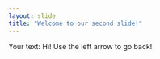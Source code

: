 ```yaml
---
layout: slide
title: "Welcome to our second slide!"
---
```

Your text: Hi!
Use the left arrow to go back!
